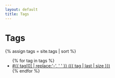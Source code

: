 ```yaml
---
layout: default
title: Tags
---
```


<div class="md:container md:mx-auto mx-6 mt-6">
  <h1 class="text-5xl font-extrabold mb-10">Tags</h1>
  {% assign tags = site.tags | sort %}
  <ul>
    {% for tag in tags %}
      <li>
        <a href="/tags/{{ tag | first | slugify }}/" class="underline font-semibold">
          #{{ tag[0] | replace:'-', ' ' }} ({{ tag | last | size }})
        </a>
      </li>
    {% endfor %}
  </ul>
</div>
